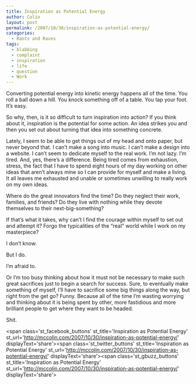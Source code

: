 ```yaml
---
title: Inspiration as Potential Energy
author: Colin
layout: post
permalink: /2007/10/30/inspiration-as-potential-energy/
categories:
  - Rants and Raves
tags:
  - blabbing
  - complaint
  - inspiration
  - life
  - question
  - Work
---
```

Converting potential energy into kinetic energy happens all of the time. You roll a ball down a hill. You knock something off of a table. You tap your foot. It&#8217;s easy.

So why, then, is it so difficult to turn inspiration into action? If you think about it, inspiration is the potential for some action. An idea strikes you and then you set out about turning that idea into something concrete.

Lately, I seem to be able to get things out of my head and onto paper, but never beyond that. I can&#8217;t make a song into music. I can&#8217;t make a design into a website. I can&#8217;t seem to dedicate myself to the real work. I&#8217;m not lazy. I&#8217;m tired. And, yes, there&#8217;s a difference. Being tired comes from exhaustion, stress, the fact that I have to spend eight hours of my day working on other ideas that aren&#8217;t always mine so I can provide for myself and make a living. It all leaves me exhausted and unable or sometimes unwilling to really work on my own ideas.

Where do the great innovators find the time? Do they neglect their work, families, and friends? Do they live with nothing while they devote themselves to their next-big-something?

If that&#8217;s what it takes, why can&#8217;t I find the courage within myself to set out and attempt it? Forgo the typicalities of the &#8220;real&#8221; world while I work on my masterpiece?

I don&#8217;t know.

But I do.

I&#8217;m afraid to.

Or I&#8217;m too busy thinking about how it must not be necessary to make such great sacrifices just to begin a search for success. Sure, to eventually make something of myself, I&#8217;ll have to sacrifice some big things along the way, but right from the get go? Funny. Because all of the time I&#8217;m wasting worrying and thinking about it is being spent by other, more fastidious and more brilliant people to get where they want to be headed.

Shit.

<span class='st\_facebook\_buttons' st\_title='Inspiration as Potential Energy' st\_url='http://mccolin.com/2007/10/30/inspiration-as-potential-energy/' displayText='share'></span><span class='st\_twitter\_buttons' st\_title='Inspiration as Potential Energy' st\_url='http://mccolin.com/2007/10/30/inspiration-as-potential-energy/' displayText='share'></span><span class='st\_gbuzz\_buttons' st\_title='Inspiration as Potential Energy' st\_url='http://mccolin.com/2007/10/30/inspiration-as-potential-energy/' displayText='share'></span>